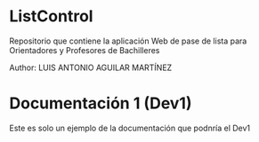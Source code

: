 # ListControl
Repositorio que contiene la aplicación Web de pase de lista para Orientadores y Profesores de Bachilleres

Author: LUIS ANTONIO AGUILAR MARTÍNEZ

# Documentación 1 (Dev1)
Este es solo un ejemplo de la documentación que podnría el Dev1
